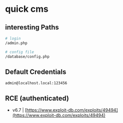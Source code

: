 # quick cms

## interesting Paths

```bash
# login
/admin.php

# config file
/database/config.php
```

## Default Credentials

```
admin@localhost.local:123456
```

## RCE (authenticated)

* v6.7 | [https://www.exploit-db.com/exploits/49494](https://www.exploit-db.com/exploits/49494)
